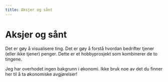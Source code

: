 ```yaml
---
title: Aksjer og sånt
---
```


# Aksjer og sånt

Det er gøy å visualisere ting. Det er gøy å forstå hvordan bedrifter tjener (eller ikke tjener) penger. 
Dette er et hobbyprosjekt som kombinerer de to tingene. 

Jeg har overhodet ingen bakgrunn i økonomi. Ikke bruk noe av det du finner her til å ta økonomiske avgjørelser!